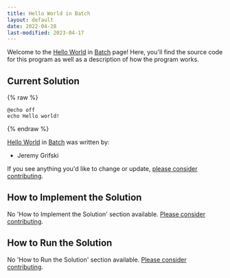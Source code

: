 ```yaml
---
title: Hello World in Batch
layout: default
date: 2022-04-28
last-modified: 2023-04-17
---
```


Welcome to the [Hello World](https://sampleprograms.io/projects/hello-world) in [Batch](https://sampleprograms.io/languages/batch) page! Here, you'll find the source code for this program as well as a description of how the program works.

## Current Solution

{% raw %}

```batch
@echo off
echo Hello world!
```

{% endraw %}

[Hello World](https://sampleprograms.io/projects/hello-world) in [Batch](https://sampleprograms.io/languages/batch) was written by:

- Jeremy Grifski

If you see anything you'd like to change or update, [please consider contributing](https://github.com/TheRenegadeCoder/sample-programs).

## How to Implement the Solution

No 'How to Implement the Solution' section available. [Please consider contributing](https://github.com/TheRenegadeCoder/sample-programs-website).

## How to Run the Solution

No 'How to Run the Solution' section available. [Please consider contributing](https://github.com/TheRenegadeCoder/sample-programs-website).